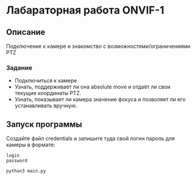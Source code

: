 # Лабараторная работа ONVIF-1
## Описание
Подключение к камере и знакомство с возможностями/ограничениями PTZ
### Задание
* Подключиться к камере
* Узнать, поддерживает ли она absolute move и отдаёт ли свои текущие координаты PTZ.
* Узнать, показывает ли камера значение фокуса и позволяет ли его устанавливать вручную.

## Запуск программы
Создайте файл credentials и запишите туда свой логин пароль для камеры в формате:
```
login
password
```

```
python3 main.py
```
